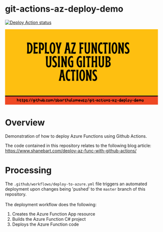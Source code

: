 # git-actions-az-deploy-demo
[![Deploy Action status](https://github.com/sbartholomeusz/git-actions-az-deploy-demo/workflows/azure-deploy/badge.svg)](https://github.com/sbartholomeusz/git-actions-az-deploy-demo/actions)

![Banner](/docs/git-repo-banner.png?raw=true "")

# Overview
Demonstration of how to deploy Azure Functions using Github Actions.

The code contained in this repository relates to the following blog article:</br>
https://www.shanebart.com/deploy-az-func-with-github-actions/

# Processing
The `.github/workflows/deploy-to-azure.yml` file triggers an automated deployment upon changes being 'pushed' to the `master` branch of this repository.
</br></br>
The deployment workflow does the following:
1. Creates the Azure Function App resource
2. Builds the Azure Function C# project
3. Deploys the Azure Function code

